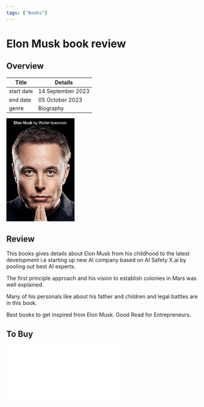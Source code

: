 ```yaml
---
tags: ["Books"]
---
```


# Elon Musk book review

<!--markdownlint-disable MD013 MD045 MD029 MD036 MD024 MD033 MD040 MD042 MD001 MD051 MD025 MD052-->

## Overview

| Title | Details |
|---|---|
|start date| 14 September 2023|
| end date | 05 October 2023  |
| genre | Biography|

<!--truncate-->

![](../static/img/books/elon-musk.png)

## Review

This books gives details about Elon Musk from his childhood to the latest development i.e
starting up new AI company based on AI Safety X.ai by pooling out best AI experts.

The first principle approach and his vision to establish colonies in Mars was well explained.

Many of his personals like about his father and children and legal battles are in this book.

Best books to get inspired from Elon Musk. Good Read for Entrepreneurs.

## To Buy

<iframe sandbox="allow-popups allow-scripts allow-modals allow-forms allow-same-origin" style={{ width: '120px', height: '240px'}} marginwidth="0" marginheight="0" scrolling="no" frameborder="0" src="//ws-in.amazon-adsystem.com/widgets/q?ServiceVersion=20070822&OneJS=1&Operation=GetAdHtml&MarketPlace=IN&source=ss&ref=as_ss_li_til&ad_type=product_link&tracking_id=nagvbt-21&language=en_IN&marketplace=amazon&region=IN&placement=1398527491&asins=1398527491&linkId=6db9c7fa3f88589fdb42359e81258bbc&show_border=true&link_opens_in_new_window=true"></iframe>
